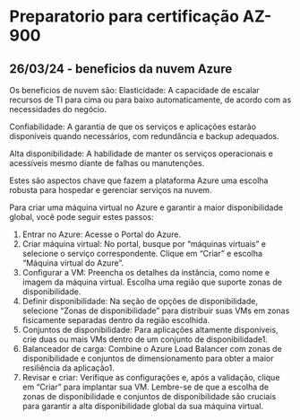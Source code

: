 # Preparatorio para certificação AZ-900

## 26/03/24 - beneficios da nuvem Azure 
 Os beneficios de nuvem são:
 Elasticidade: A capacidade de escalar recursos de TI para cima ou para baixo automaticamente, de acordo com as necessidades do negócio.

 Confiabilidade:  A garantia de que os serviços e aplicações estarão disponíveis quando necessários, com redundância e backup adequados.

 Alta disponibilidade: A habilidade de manter os serviços operacionais e acessíveis mesmo diante de falhas ou manutenções.
 
 Estes são aspectos chave que fazem a plataforma Azure uma escolha robusta para hospedar e gerenciar serviços na nuvem.

Para criar uma máquina virtual no Azure e garantir a maior disponibilidade global, você pode seguir estes passos:

1. Entrar no Azure: Acesse o Portal do Azure.
2. Criar máquina virtual: No portal, busque por “máquinas virtuais” e selecione o serviço correspondente. Clique em “Criar” e escolha “Máquina virtual do Azure”.
3. Configurar a VM: Preencha os detalhes da instância, como nome e imagem da máquina virtual. Escolha uma região que suporte zonas de disponibilidade.
4. Definir disponibilidade: Na seção de opções de disponibilidade, selecione “Zonas de disponibilidade” para distribuir suas VMs em zonas fisicamente separadas dentro da região escolhida.
5. Conjuntos de disponibilidade: Para aplicações altamente disponíveis, crie duas ou mais VMs dentro de um conjunto de disponibilidade1.
6. Balanceador de carga: Combine o Azure Load Balancer com zonas de disponibilidade e conjuntos de dimensionamento para obter a maior resiliência da aplicação1.
7. Revisar e criar: Verifique as configurações e, após a validação, clique em “Criar” para implantar sua VM.
Lembre-se de que a escolha de zonas de disponibilidade e conjuntos de disponibilidade são cruciais para garantir a alta disponibilidade global da sua máquina virtual.


 
